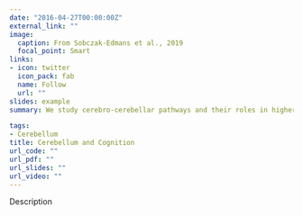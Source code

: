 ```yaml
---
date: "2016-04-27T00:00:00Z"
external_link: ""
image:
  caption: From Sobczak-Edmans et al., 2019
  focal_point: Smart
links:
- icon: twitter
  icon_pack: fab
  name: Follow
  url: ""
slides: example
summary: We study cerebro-cerebellar pathways and their roles in higher cognition.

tags:
- Cerebellum
title: Cerebellum and Cognition
url_code: ""
url_pdf: ""
url_slides: ""
url_video: ""
---
```


Description
